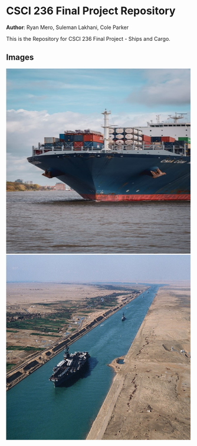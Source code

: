 # CSCI 236 Final Project Repository

**Author**: Ryan Mero, Suleman Lakhani, Cole Parker

This is the Repository for CSCI 236 Final Project - Ships and Cargo. 

## Images
<img src ="/images/shipcargo1.png" height ="500" width = "500"> <img src ="/images/shipcargo2.png" height ="500" width = "500">
